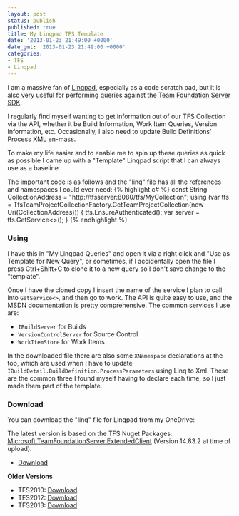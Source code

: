 ```yaml
---
layout: post
status: publish
published: true
title: My Linqpad TFS Template
date: '2013-01-23 21:49:00 +0000'
date_gmt: '2013-01-23 21:49:00 +0000'
categories:
- TFS
- Linqpad
---
```

I am a massive fan of [Linqpad](http://linqpad.net), especially as a code scratch pad, but it is also very useful for performing queries against the [Team Foundation Server SDK](http://msdn.microsoft.com/en-us/library/bb130146.aspx).

I regularly find myself wanting to get information out of our TFS Collection via the API, whether it be Build Information, Work Item Queries, Version Information, etc. Occasionally, I also need to update Build Definitions' Process XML en-mass.

To make my life easier and to enable me to spin up these queries as quick as possible I came up with a "Template" Linqpad script that I can always use as a baseline.

The important code is as follows and the "linq" file has all the references and namespaces I could ever need:
{% highlight c# %}
const String CollectionAddress = "http://tfsserver:8080/tfs/MyCollection";
using (var tfs = TfsTeamProjectCollectionFactory.GetTeamProjectCollection(new Uri(CollectionAddress)))
{
  tfs.EnsureAuthenticated();
  var server = tfs.GetService<>();
}
{% endhighlight %}

### Using
I have this in "My Linqpad Queries" and open it via a right click and "Use as Template for New Query", or sometimes, if I accidentally open the file I press Ctrl+Shift+C to clone it to a new query so I don't save change to the "template".

Once I have the cloned copy I insert the name of the service I plan to call into `GetService<>`, and then go to work. The API is quite easy to use, and the MSDN documentation is pretty comprehensive. The common services I use are:

 - `IBuildServer` for Builds
 - `VersionControlServer` for Source Control
 - `WorkItemStore` for Work Items

In the downloaded file there are also some `XNamespace` declarations at the top, which are used when I have to update `IBuildDetail.BuildDefinition.ProcessParameters` using Linq to Xml. These are the common three I found myself having to declare each time, so I just made them part of the template.

### Download

You can download the "linq" file for Linqpad from my OneDrive:

The latest version is based on the TFS Nuget Packages: [Microsoft.TeamFoundationServer.ExtendedClient][1] (Version 14.83.2 at time of upload).

 - [Download](http://1drv.ms/1lfA3vg) 

**Older Versions**

 - TFS2010: [Download](http://sdrv.ms/14azPrs)
 - TFS2012: [Download](http://sdrv.ms/ZvvXgZ)
 - TFS2013: [Download](http://sdrv.ms/149bA0S)

 [1]:https://www.nuget.org/packages/Microsoft.TeamFoundationServer.ExtendedClient/